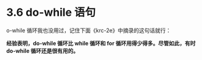 # 3.6 do-while 语句

o-while 循环我也没用过，记住下面《krc-2e》中摘录的这句话就行：

**经验表明，do-while 循环比 while 循环和 for 循环用得少得多。尽管如此，有时 do-while 循环还是很有用的。**
